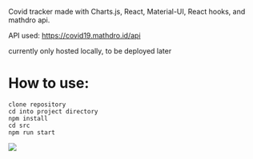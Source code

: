 Covid tracker made with Charts.js, React, Material-UI, React hooks, and mathdro api.

API used: https://covid19.mathdro.id/api

currently only hosted locally, to be deployed later
# How to use:

```
clone repository
cd into project directory
npm install
cd src
npm run start
```
![](https://user-images.githubusercontent.com/4261092/83318003-e6346e80-a1e5-11ea-8239-8b759d819bbb.png)
